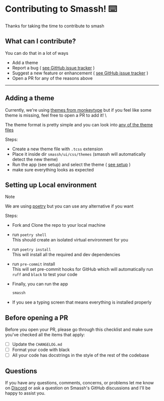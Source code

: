 # Contributing to Smassh! ⌨️

Thanks for taking the time to contribute to smash

## What can I contribute?

You can do that in a lot of ways

- Add a theme
- Report a bug ( [see GitHub issue tracker](https://github.com/kraanzu/termtyper/issues) )
- Suggest a new feature or enhancement ( [see GitHub issue tracker](https://github.com/kraanzu/termtyper/issues) )
- Open a PR for any of the reasons above

<hr>


## Adding a theme

Currently, we're using [themes from monkeytype](https://github.com/monkeytypegame/monkeytype/tree/master/frontend/static/themes) but if you feel like some theme is missing, 
feel free to open a PR to add it! \

The theme format is pretty simple and you can look into [any of the theme files](smassh/ui/css/themes)

Steps:

- Create a new theme file with `.tcss` extension
- Place it inside dir `smassh/ui/css/themes` (smassh will automatically detect the new theme)
- Run the app (see setup) and select the theme ( [see setup](#setting-up-local-environment) )
- make sure everything looks as expected

## Setting up Local environment

> [!NOTE]
> We are using [poetry](https://python-poetry.org/) but you can use any alternative if you want

Steps:
- Fork and Clone the repo to your local machine
  
- run `poetry shell` \
  This should create an isolated virtual environment for you

- run `poetry install` \
  This will install all the required and dev dependencies 

- run `pre-commit` install \
  This will set pre-commit hooks for GitHub which will automatically run `ruff` and `black` to test your code

- Finally, you can run the app
  ```bash
  smassh
  ```

- If you see a typing screen that means everything is installed properly


## Before opening a PR

Before you open your PR, please go through this checklist and make sure you've checked all the items that apply:

 - [ ] Update the `CHANGELOG.md`
 - [ ] Format your code with black
 - [ ] All your code has docstrings in the style of the rest of the codebase

## Questions
If you have any questions, comments, concerns, or problems let me know on [Discord](https://discord.com/invite/WA2ER9MBWa) or ask a question on Smassh's GitHub discussions and I'll be happy to assist you.

